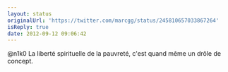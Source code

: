 ```yaml
---
layout: status
originalUrl: 'https://twitter.com/marcgg/status/245810657033867264'
isReply: true
date: 2012-09-12 09:06:42
---
```


@n1k0 La liberté spirituelle de la pauvreté, c'est quand même un drôle de concept.
